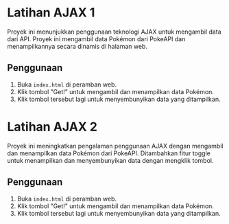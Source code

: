 # Latihan AJAX 1

Proyek ini menunjukkan penggunaan teknologi AJAX untuk mengambil data dari API. Proyek ini mengambil data Pokémon dari PokeAPI dan menampilkannya secara dinamis di halaman web.

## Penggunaan

1. Buka `index.html` di peramban web.
2. Klik tombol "Get!" untuk mengambil dan menampilkan data Pokémon.
3. Klik tombol tersebut lagi untuk menyembunyikan data yang ditampilkan.

# Latihan AJAX 2

Proyek ini meningkatkan pengalaman penggunaan AJAX dengan mengambil dan menampilkan data Pokémon dari PokeAPI. Ditambahkan fitur toggle untuk menampilkan dan menyembunyikan data dengan mengklik tombol.

## Penggunaan

1. Buka `index.html` di peramban web.
2. Klik tombol "Get!" untuk mengambil dan menampilkan data Pokémon.
3. Klik tombol tersebut lagi untuk menyembunyikan data yang ditampilkan.